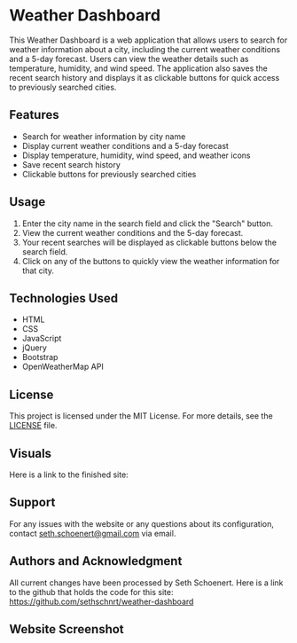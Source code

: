 # Weather Dashboard

This Weather Dashboard is a web application that allows users to search for weather information about a city, including the current weather conditions and a 5-day forecast. Users can view the weather details such as temperature, humidity, and wind speed. The application also saves the recent search history and displays it as clickable buttons for quick access to previously searched cities.


## Features

- Search for weather information by city name
- Display current weather conditions and a 5-day forecast
- Display temperature, humidity, wind speed, and weather icons
- Save recent search history
- Clickable buttons for previously searched cities


## Usage

1. Enter the city name in the search field and click the "Search" button.
2. View the current weather conditions and the 5-day forecast.
3. Your recent searches will be displayed as clickable buttons below the search field.
4. Click on any of the buttons to quickly view the weather information for that city.

## Technologies Used

- HTML
- CSS
- JavaScript
- jQuery
- Bootstrap
- OpenWeatherMap API


## License

This project is licensed under the MIT License. For more details, see the [LICENSE](LICENSE) file.

## Visuals

Here is a link to the finished site: 

## Support

For any issues with the website or any questions about its configuration, contact seth.schoenert@gmail.com via email.

## Authors and Acknowledgment

All current changes have been processed by Seth Schoenert. Here is a link to the github that holds the code for this site: https://github.com/sethschnrt/weather-dashboard

## Website Screenshot